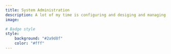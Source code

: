 ```yaml
---
title: System Administration 
description: A lot of my time is configuring and desiging and managing systems.
image:

# Badge style
style:
    background: "#2a9d8f"
    color: "#fff"
---
```



